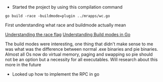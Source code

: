 - Started the project by using this compilation command
```
go build -race -buildmode=plugin ../mrapps/wc.go 
```
First understanding what race and buildmode actually mean

[Understanding the race flag](https://go.dev/blog/race-detector)
[Understanding Build modes in Go](youtube.com/watch?v=x-LhC-J2Vbk)

The build modes were interesting, one thing that didn't make sense to me 
was what was the difference between normal .exe binaries and pie binaries. 
Almost all Os now do virtual memory, paging and swapping so pie should not
be an option but a necessity for all executables. Will research about this more in the future

- Looked up how to implement the RPC in go